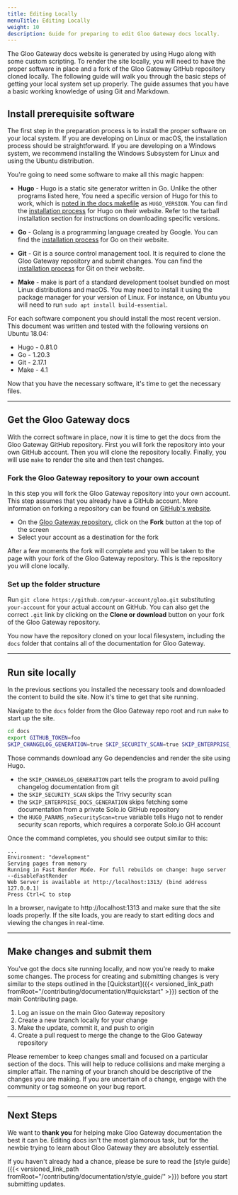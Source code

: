 ```yaml
---
title: Editing Locally
menuTitle: Editing Locally
weight: 10
description: Guide for preparing to edit Gloo Gateway docs locally.
---
```


The Gloo Gateway docs website is generated by using Hugo along with some custom scripting. To render the site locally, you will need to have the proper software in place and a fork of the Gloo Gateway GitHub repository cloned locally.  The following guide will walk you through the basic steps of getting your local system set up properly. The guide assumes that you have a basic working knowledge of using Git and Markdown.

## Install prerequisite software

The first step in the preparation process is to install the proper software on your local system. If you are developing on Linux or macOS, the installation process should be straightforward. If you are developing on a Windows system, we recommend installing the Windows Subsystem for Linux and using the Ubuntu distribution.

You're going to need some software to make all this magic happen:

* **Hugo** - Hugo is a static site generator written in Go. Unlike the other programs listed here, You need a specific version of Hugo for this to work, which is [noted in the docs makefile](https://github.com/solo-io/gloo/blob/main/docs/Makefile#L26) as `HUGO_VERSION`. You can find the [installation process](https://gohugo.io/getting-started/installing/) for Hugo on their website. Refer to the tarball installation section for instructions on downloading specific versions.

* **Go** - Golang is a programming language created by Google. You can find the [installation process](https://golang.org/doc/install) for Go on their website.

* **Git** - Git is a source control management tool. It is required to clone the Gloo Gateway repository and submit changes. You can find the [installation process](https://git-scm.com/book/en/v2/Getting-Started-Installing-Git) for Git on their website.

* **Make** - make is part of a standard development toolset bundled on most Linux distributions and macOS. You may need to install it using the package manager for your version of Linux. For instance, on Ubuntu you will need to run `sudo apt install build-essential`.

For each software component you should install the most recent version. This document was written and tested with the following versions on Ubuntu 18.04:

* Hugo - 0.81.0
* Go - 1.20.3
* Git - 2.17.1
* Make - 4.1

Now that you have the necessary software, it's time to get the necessary files.

---

## Get the Gloo Gateway docs

With the correct software in place, now it is time to get the docs from the Gloo Gateway GitHub repository. First you will fork the repository into your own GitHub account. Then you will clone the repository locally. Finally, you will use `make` to render the site and then test changes.

### Fork the Gloo Gateway repository to your own account

In this step you will fork the Gloo Gateway repository into your own account. This step assumes that you already have a GitHub account. More information on forking a repository can be found on [GitHub's website](https://guides.github.com/activities/forking/).

* On the [Gloo Gateway repository](https://github.com/solo-io/gloo), click on the **Fork** button at the top of the screen
* Select your account as a destination for the fork

After a few moments the fork will complete and you will be taken to the page with your fork of the Gloo Gateway repository. This is the repository you will clone locally.

### Set up the folder structure

Run `git clone https://github.com/your-account/gloo.git` substituting `your-account` for your actual account on GitHub. You can also get the correct `.git` link by clicking on the **Clone or download** button on your fork of the Gloo Gateway repository.

You now have the repository cloned on your local filesystem, including the `docs` folder that contains all of the documentation for Gloo Gateway.

---

## Run site locally

In the previous sections you installed the necessary tools and downloaded the content to build the site. Now it's time to get that site running.

Navigate to the `docs` folder from the Gloo Gateway repo root and run `make` to start up the site.

```bash
cd docs
export GITHUB_TOKEN=foo
SKIP_CHANGELOG_GENERATION=true SKIP_SECURITY_SCAN=true SKIP_ENTERPRISE_DOCS_GENERATION=true HUGO_PARAMS_noSecurityScan=true make serve-site -B
```

Those commands download any Go dependencies and render the site using Hugo.
- the `SKIP_CHANGELOG_GENERATION` part tells the program to avoid pulling changelog documentation from git
- the `SKIP_SECURITY_SCAN` skips the Trivy security scan
- the `SKIP_ENTERPRISE_DOCS_GENERATION` skips fetching some documentation from a private Solo.io GitHub repository
- the `HUGO_PARAMS_noSecurityScan=true` variable tells Hugo not to render security scan reports, which requires a corporate Solo.io GH account

Once the command completes, you should see output similar to this:

```console
...
Environment: "development"
Serving pages from memory
Running in Fast Render Mode. For full rebuilds on change: hugo server --disableFastRender
Web Server is available at http://localhost:1313/ (bind address 127.0.0.1)
Press Ctrl+C to stop
```

In a browser, navigate to http://localhost:1313 and make sure that the site loads properly. If the site loads, you are ready to start editing docs and viewing the changes in real-time.

---

## Make changes and submit them

You've got the docs site running locally, and now you're ready to make some changes. The process for creating and submitting changes is very similar to the steps outlined in the [Quickstart]({{< versioned_link_path fromRoot="/contributing/documentation/#quickstart" >}}) section of the main Contributing page.

1. Log an issue on the main Gloo Gateway repository
2. Create a new branch locally for your change
3. Make the update, commit it, and push to origin
4. Create a pull request to merge the change to the Gloo Gateway repository

Please remember to keep changes small and focused on a particular section of the docs. This will help to reduce collisions and make merging a simpler affair. The naming of your branch should be descriptive of the changes you are making. If you are uncertain of a change, engage with the community or tag someone on your bug report.

---

## Next Steps

We want to **thank you** for helping make Gloo Gateway documentation the best it can be. Editing docs isn't the most glamorous task, but for the newbie trying to learn about Gloo Gateway they are absolutely essential.

If you haven't already had a chance, please be sure to read the [style guide]({{< versioned_link_path fromRoot="/contributing/documentation/style_guide/" >}}) before you start submitting updates.
